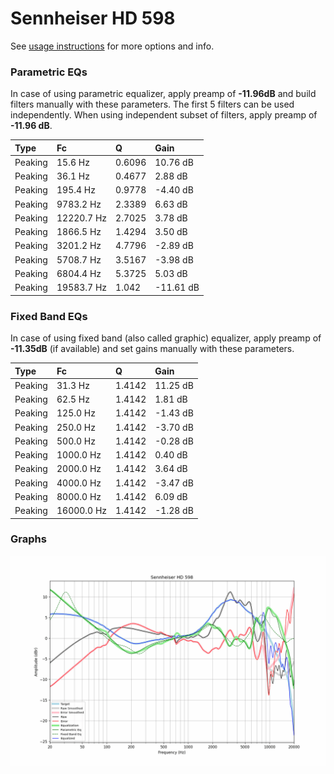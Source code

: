 # Sennheiser HD 598
See [usage instructions](https://github.com/jaakkopasanen/AutoEq#usage) for more options and info.

### Parametric EQs
In case of using parametric equalizer, apply preamp of **-11.96dB** and build filters manually
with these parameters. The first 5 filters can be used independently.
When using independent subset of filters, apply preamp of **-11.96 dB**.

| Type    | Fc         |      Q | Gain      |
|:--------|:-----------|:-------|:----------|
| Peaking | 15.6 Hz    | 0.6096 | 10.76 dB  |
| Peaking | 36.1 Hz    | 0.4677 | 2.88 dB   |
| Peaking | 195.4 Hz   | 0.9778 | -4.40 dB  |
| Peaking | 9783.2 Hz  | 2.3389 | 6.63 dB   |
| Peaking | 12220.7 Hz | 2.7025 | 3.78 dB   |
| Peaking | 1866.5 Hz  | 1.4294 | 3.50 dB   |
| Peaking | 3201.2 Hz  | 4.7796 | -2.89 dB  |
| Peaking | 5708.7 Hz  | 3.5167 | -3.98 dB  |
| Peaking | 6804.4 Hz  | 5.3725 | 5.03 dB   |
| Peaking | 19583.7 Hz | 1.042  | -11.61 dB |

### Fixed Band EQs
In case of using fixed band (also called graphic) equalizer, apply preamp of **-11.35dB**
(if available) and set gains manually with these parameters.

| Type    | Fc         |      Q | Gain     |
|:--------|:-----------|:-------|:---------|
| Peaking | 31.3 Hz    | 1.4142 | 11.25 dB |
| Peaking | 62.5 Hz    | 1.4142 | 1.81 dB  |
| Peaking | 125.0 Hz   | 1.4142 | -1.43 dB |
| Peaking | 250.0 Hz   | 1.4142 | -3.70 dB |
| Peaking | 500.0 Hz   | 1.4142 | -0.28 dB |
| Peaking | 1000.0 Hz  | 1.4142 | 0.40 dB  |
| Peaking | 2000.0 Hz  | 1.4142 | 3.64 dB  |
| Peaking | 4000.0 Hz  | 1.4142 | -3.47 dB |
| Peaking | 8000.0 Hz  | 1.4142 | 6.09 dB  |
| Peaking | 16000.0 Hz | 1.4142 | -1.28 dB |

### Graphs
![](./Sennheiser%20HD%20598.png)